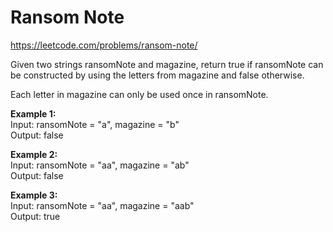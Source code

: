 # Ransom Note
https://leetcode.com/problems/ransom-note/

Given two strings ransomNote and magazine, return true if ransomNote can be constructed by using the letters from magazine and false otherwise.

Each letter in magazine can only be used once in ransomNote.


<b>Example 1:</b>\
Input: ransomNote = "a", magazine = "b"\
Output: false

<b>Example 2:</b>\
Input: ransomNote = "aa", magazine = "ab"\
Output: false

<b>Example 3:</b>\
Input: ransomNote = "aa", magazine = "aab"\
Output: true